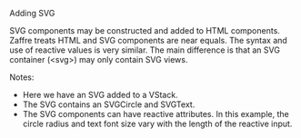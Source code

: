 Adding SVG
  
SVG components may be constructed and added to HTML components. Zaffre treats HTML and SVG components are near equals. The syntax and use of reactive values is very similar. The main difference is that an SVG container (\<svg\>) may only contain SVG views.

Notes:
  - Here we have an SVG added to a VStack.
  - The SVG contains an SVGCircle and SVGText.
  - The SVG components can have reactive attributes. In this example, the circle radius and text font size vary with the length of the reactive input.